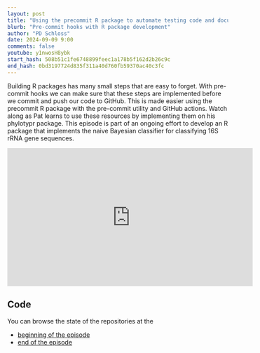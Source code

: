 ```yaml
---
layout: post
title: "Using the precommit R package to automate testing code and documentation quality(CC301)"
blurb: "Pre-commit hooks with R package development"
author: "PD Schloss"
date: 2024-09-09 9:00
comments: false
youtube: y1nwosH8ybk
start_hash: 508b51c1fe6748899feec1a178b5f162d2b26c9c
end_hash: 0bd3197724d835f311a40d760fb59370ac40c3fc
---
```


Building R packages has many small steps that are easy to forget. With pre-commit hooks we can make sure that these steps are implemented before we commit and push our code to GitHub. This is made easier using the precommit R package with the pre-commit utility and GitHub actions. Watch along as Pat learns to use these resources by implementing them on his phylotypr package. This episode is part of an ongoing effort to develop an R package that implements the naive Bayesian classifier for classifying 16S rRNA gene sequences.

<iframe style="margin: 0 auto;display:block;" width="560" height="315" src="https://www.youtube.com/embed/{{ page.youtube }}" frameborder="0" allow="accelerometer; autoplay; encrypted-media; gyroscope; picture-in-picture" allowfullscreen></iframe>

## Code

You can browse the state of the repositories at the

* [beginning of the episode](https://github.com/riffomonas/phylotypr/tree/{{page.start_hash}})
* [end of the episode](https://github.com/riffomonas/phylotypr/tree/{{page.end_hash}})
